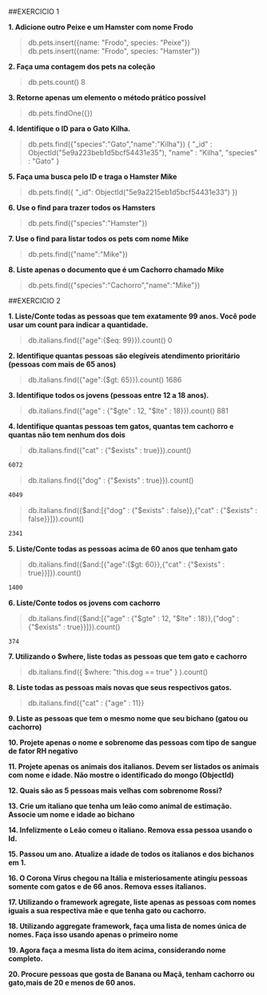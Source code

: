 
##EXERCICIO 1

**1. Adicione outro Peixe e um Hamster com nome Frodo**
>db.pets.insert({name: "Frodo", species: "Peixe"})
>db.pets.insert({name: "Frodo", species: "Hamster"})

**2. Faça uma contagem dos pets na coleção**
>db.pets.count()
8

**3. Retorne apenas um elemento o método prático possível**
>db.pets.findOne({})

**4. Identifique o ID para o Gato Kilha.**
>db.pets.find({"species":"Gato","name":"Kilha"})
{ "_id" : ObjectId("5e9a223beb1d5bcf54431e35"), "name" : "Kilha", "species" : "Gato" }
 
**5. Faça uma busca pelo ID e traga o Hamster Mike**
>db.pets.find({ "_id": ObjectId("5e9a2215eb1d5bcf54431e33") })

**6. Use o find para trazer todos os Hamsters**
>db.pets.find({"species":"Hamster"})

**7. Use o find para listar todos os pets com nome Mike**
>db.pets.find({"name":"Mike"})

**8. Liste apenas o documento que é um Cachorro chamado Mike**
>db.pets.find({"species":"Cachorro","name":"Mike"})

##EXERCICIO 2

**1. Liste/Conte todas as pessoas que tem exatamente 99 anos. Você pode usar um count para indicar a quantidade.**
>db.italians.find({"age":{$eq: 99}}).count()
0

**2. Identifique quantas pessoas são elegíveis atendimento prioritário (pessoas com mais de 65 anos)**
>db.italians.find({"age":{$gt: 65}}).count()
1686

**3. Identifique todos os jovens (pessoas entre 12 a 18 anos).**
>db.italians.find({"age" : {"$gte" : 12, "$lte" : 18}}).count()
881

**4. Identifique quantas pessoas tem gatos, quantas tem cachorro e quantas não tem nenhum dos dois**
>db.italians.find({"cat" : {"$exists" : true}}).count()
```bash
6072
```
>db.italians.find({"dog" : {"$exists" : true}}).count()
```bash
4049
````
>db.italians.find({$and:[{"dog" : {"$exists" : false}},{"cat" : {"$exists" : false}}]}).count()
```bash
2341
```
**5. Liste/Conte todas as pessoas acima de 60 anos que tenham gato**
>db.italians.find({$and:[{"age":{$gt: 60}},{"cat" : {"$exists" : true}}]}).count()
```bash
1400
```
**6. Liste/Conte todos os jovens com cachorro**
>db.italians.find({$and:[{"age" : {"$gte" : 12, "$lte" : 18}},{"dog" : {"$exists" : true}}]}).count()
```bash
374
```
**7. Utilizando o $where, liste todas as pessoas que tem gato e cachorro**
>db.italians.find({ $where: "this.dog == true" } ).count()
 
**8. Liste todas as pessoas mais novas que seus respectivos gatos.**
>db.italians.find({"cat" : {"age" : 11}}

**9. Liste as pessoas que tem o mesmo nome que seu bichano (gatou ou cachorro)**


**10. Projete apenas o nome e sobrenome das pessoas com tipo de sangue de fator RH negativo**

**11. Projete apenas os animais dos italianos. Devem ser listados os animais com nome e idade. Não mostre o identificado do mongo (ObjectId)**

**12. Quais são as 5 pessoas mais velhas com sobrenome Rossi?**

**13. Crie um italiano que tenha um leão como animal de estimação. Associe um nome e idade ao bichano**

**14. Infelizmente o Leão comeu o italiano. Remova essa pessoa usando o Id.**

**15. Passou um ano. Atualize a idade de todos os italianos e dos bichanos em 1.**

**16. O Corona Vírus chegou na Itália e misteriosamente atingiu pessoas somente com gatos e de 66 anos. Remova esses italianos.**

**17. Utilizando o framework agregate, liste apenas as pessoas com nomes iguais a sua respectiva mãe e que tenha gato ou cachorro.**

**18. Utilizando aggregate framework, faça uma lista de nomes única de nomes. Faça isso usando apenas o primeiro nome**

**19. Agora faça a mesma lista do item acima, considerando nome completo.**

**20. Procure pessoas que gosta de Banana ou Maçã, tenham cachorro ou gato,mais de 20 e menos de 60 anos.**
